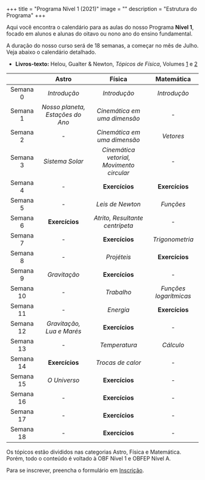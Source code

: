 +++
title = "Programa Nível 1 (2021)"
image = ""
description = "Estrutura do Programa"
+++

Aqui você encontra o calendário para as aulas do nosso Programa **Nível 1**, focado em alunos e alunas do oitavo ou nono ano do ensino fundamental.

A duração do nosso curso será de 18 semanas, a começar no mês de Julho. Veja abaixo o calendário detalhado.

* **Livros-texto:** Helou, Gualter & Newton, _Tópicos de Física_, Volumes [1](https://www.amazon.com.br/T%C3%B3picos-F%C3%ADsica-Ricardo-Gualter-Biscuola/dp/8502178105/ref=sr_1_1?__mk_pt_BR=%C3%85M%C3%85%C5%BD%C3%95%C3%91&dchild=1&keywords=t%C3%B3picos+de+f%C3%ADsica&qid=1618431954&sr=8-1) e [2](https://www.amazon.com.br/T%C3%B3picos-F%C3%ADsica-Ricardo-Gualter-Biscuola/dp/8502178121/ref=pd_sbs_1?pd_rd_w=vc8sJ&pf_rd_p=b8ebb482-bd5c-44c7-897d-f2af788c8343&pf_rd_r=Z77JN5BAMGYWYJK8AXVZ&pd_rd_r=109ad387-61bd-4504-973f-6b7d73c4f136&pd_rd_wg=teLZR&pd_rd_i=8502178121&psc=1)


|     | Astro | Física | Matemática |
| :---: | :---: | :---: | :---: |
| Semana 0 | _Introdução_ | _Introdução_ | _Introdução_ |
| Semana 1 | _Nosso planeta, Estações do Ano_ | _Cinemática em uma dimensão_ | -   |
| Semana 2 | - | _Cinemática em uma dimensão_ | _Vetores_ |
| Semana 3 | _Sistema Solar_ | _Cinemática vetorial, Movimento circular_ | -   |
| Semana 4 | - | **Exercícios** | **Exercícios** |
| Semana 5 | - | _Leis de Newton_ | _Funções_ |
| Semana 6 | **Exercícios** | _Atrito, Resultante centrípeta_ | -   |
| Semana 7 | - | **Exercícios** | _Trigonometria_ |
| Semana 8 | - | _Projéteis_ | **Exercícios** |
| Semana 9 | _Gravitação_ | **Exercícios** | -   |
| Semana 10 | - | _Trabalho_ | _Funções logarítmicas_ |
| Semana 11 | - | _Energia_ | **Exercícios** |
| Semana 12 | _Gravitação, Lua e Marés_ | **Exercícios** | -   |
| Semana 13 | - | _Temperatura_ | _Cálculo_ |
| Semana 14 | **Exercícios** | _Trocas de calor_ | -   |
| Semana 15 | _O Universo_ | **Exercícios** | -   |
| Semana 16 | - | **Exercícios** | -   |
| Semana 17 | - | **Exercícios** | -   |
| Semana 18 | - | **Exercícios** | -   |

Os tópicos estão divididos nas categorias Astro, Física e Matemática. Porém, todo o conteúdo é voltado à OBF Nível 1 e OBFEP Nível A.

Para se inscrever, preencha o formulário em [Inscrição](/inscrever/).
